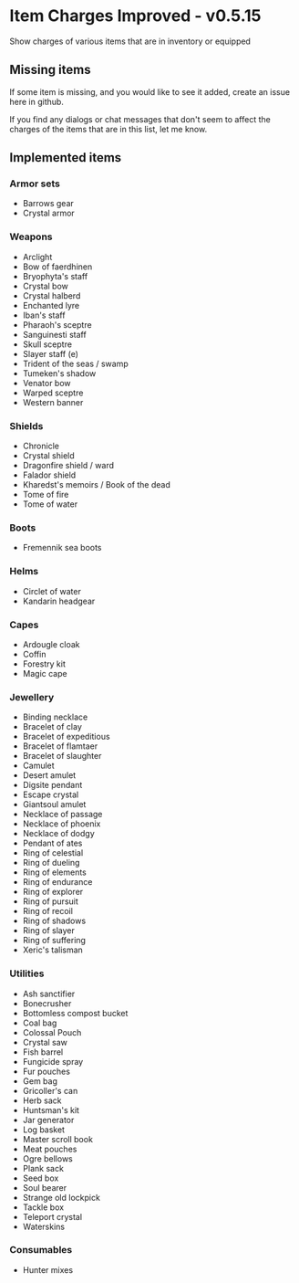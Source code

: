 # Item Charges Improved - v0.5.15

Show charges of various items that are in inventory or equipped

## Missing items

If some item is missing, and you would like to see it added, create an issue here in github.

If you find any dialogs or chat messages that don't seem to affect the charges of the items that are in this list, let me know.

## Implemented items

### Armor sets

- Barrows gear
- Crystal armor

### Weapons

- Arclight
- Bow of faerdhinen
- Bryophyta's staff
- Crystal bow
- Crystal halberd
- Enchanted lyre
- Iban's staff
- Pharaoh's sceptre
- Sanguinesti staff
- Skull sceptre
- Slayer staff (e)
- Trident of the seas / swamp
- Tumeken's shadow
- Venator bow
- Warped sceptre
- Western banner

### Shields

- Chronicle
- Crystal shield
- Dragonfire shield / ward
- Falador shield
- Kharedst's memoirs / Book of the dead
- Tome of fire
- Tome of water

### Boots
- Fremennik sea boots

### Helms

- Circlet of water
- Kandarin headgear

### Capes

- Ardougle cloak
- Coffin
- Forestry kit
- Magic cape

### Jewellery

- Binding necklace
- Bracelet of clay
- Bracelet of expeditious
- Bracelet of flamtaer
- Bracelet of slaughter
- Camulet
- Desert amulet
- Digsite pendant
- Escape crystal
- Giantsoul amulet
- Necklace of passage
- Necklace of phoenix
- Necklace of dodgy
- Pendant of ates
- Ring of celestial
- Ring of dueling
- Ring of elements
- Ring of endurance
- Ring of explorer
- Ring of pursuit
- Ring of recoil
- Ring of shadows
- Ring of slayer
- Ring of suffering
- Xeric's talisman

### Utilities

- Ash sanctifier
- Bonecrusher
- Bottomless compost bucket
- Coal bag
- Colossal Pouch
- Crystal saw
- Fish barrel
- Fungicide spray
- Fur pouches
- Gem bag
- Gricoller's can
- Herb sack
- Huntsman's kit
- Jar generator
- Log basket
- Master scroll book
- Meat pouches
- Ogre bellows
- Plank sack
- Seed box
- Soul bearer
- Strange old lockpick
- Tackle box
- Teleport crystal
- Waterskins

### Consumables
- Hunter mixes